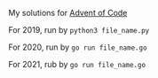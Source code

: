 My solutions for [Advent of Code](https://adventofcode.com/)

For 2019, run by `python3 file_name.py`

For 2020, run by `go run file_name.go`

For 2021, rub by `go run file_name.go`